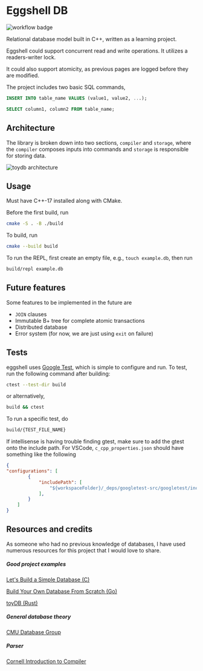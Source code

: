 # Eggshell DB

![workflow badge](https://github.com/RayBipse/eggshell-db/actions/workflows/build.yml/badge.svg)

Relational database model built in C++, written as a learning project.

Eggshell could support concurrent read and write operations. It utilizes a readers-writer lock.

It could also support atomicity, as previous pages are logged before they are modified.

The project includes two basic SQL commands,

```SQL
INSERT INTO table_name VALUES (value1, value2, ...);
```

```SQL
SELECT column1, column2 FROM table_name;
```


## Architecture

The library is broken down into two sections, ``compiler`` and ``storage``, where the ``compiler`` composes inputs into
commands and ``storage`` is responsible for storing data.

![toydb architecture](https://github.com/RayBipse/eggshell/assets/46636772/58b72c59-f472-4196-996e-73b286745e36)


## Usage

Must have C++-17 installed along with CMake.

Before the first build, run

```zsh
cmake -S . -B ./build 
```

To build, run

```zsh
cmake --build build
```

To run the REPL, first create an empty file, e.g., ``touch example.db``, then run

```zsh
build/repl example.db
```


## Future features

Some features to be implemented in the future are
- ``JOIN`` clauses
- Immutable B+ tree for complete atomic transactions
- Distributed database
- Error system (for now, we are just using ``exit`` on failure)


## Tests

eggshell uses [Google Test](https://github.com/google/googletest), which is simple to configure and run.
To test, run the following command after building:

```zsh
ctest --test-dir build
```

or alternatively,

```zsh
build && ctest
```

To run a specific test, do

```zsh
build/{TEST_FILE_NAME}
```

If intellisense is having trouble finding gtest, make sure to add the gtest onto the include path.
For VSCode, ``c_cpp_properties.json`` should have something like the following

```json
{
"configurations": [
        {
            "includePath": [
                "${workspaceFolder}/_deps/googletest-src/googletest/include"
            ],
        }
    ]
}
```


## Resources and credits

As someone who had no previous knowledge of databases, I have used numerous resources for this project that I would love to share.

##### Good project examples

[Let's Build a Simple Database (C)](https://cstack.github.io/db_tutorial/)

[Build Your Own Database From Scratch (Go)](https://cstack.github.io/db_tutorial/)

[toyDB (Rust)](https://github.com/erikgrinaker/toydb/blob/master/README.md)

##### General database theory

[CMU Database Group](https://youtu.be/DJ5u5HrbcMk?si=tMYnMY950OVwwrhH)

##### Parser 

[Cornell Introduction to Compiler](https://www.cs.cornell.edu/courses/cs4120/2023sp/)
